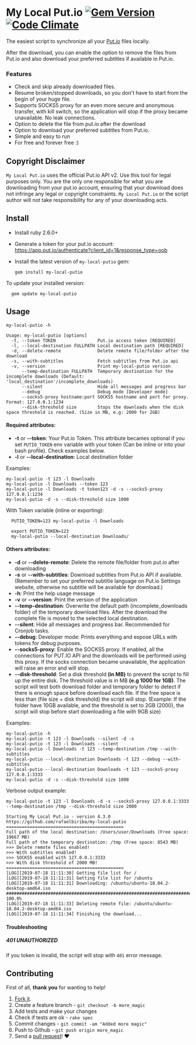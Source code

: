 My Local Put.io [![Gem Version](https://badge.fury.io/rb/my-local-putio.svg)](http://badge.fury.io/rb/my-local-putio) [![Code Climate](https://codeclimate.com/github/rafaelbiriba/my-local-putio/badges/gpa.svg)](https://codeclimate.com/github/rafaelbiriba/my-local-putio)
===========

The easiest script to synchronize all your [Put.io](http://put.io) files locally.

After the download, you can enable the option to remove the files from Put.io and also download your preferred subtitles if available in Put.io.

### Features

- Check and skip already downloaded files.
- Resume broken/stopped downloads, so you don't have to start from the begin of your huge file.
- Supports SOCKS5 proxy for an even more secure and anonymous transfer, with kill switch, so the application will stop if the proxy became unavailable. No leak connections.
- Option to delete the file from put.io after the download
- Option to download your preferred subtitles from Put.io.
- Simple and easy to run
- For free and forever free :)

## Copyright Disclaimer

`My Local Put.io` uses the official Put.io API v2. Use this tool for legal purposes only. You are the only one responsible for what you are downloading from your put.io account, ensuring that your download does not infringe any legal or copyright constraints.
`My Local Put.io` or the script author will not take responsibility for any of your downloading acts.

## Install

* Install ruby 2.6.0+
* Generate a token for your put.io account: https://app.put.io/authenticate?client_id=1&response_type=oob
* Install the latest version of `my-local-putio` gem:

      gem install my-local-putio

To update your installed version:

      gem update my-local-putio

## Usage

    my-local-putio -h

    Usage: my-local-putio [options]
      -t, --token TOKEN                Put.io access token [REQUIRED]
      -l, --local-destination FULLPATH Local destination path [REQUIRED]
      -d, --delete-remote              Delete remote file/folder after the download
      -s, --with-subtitles             Fetch subtitles from Put.io api
      -v, --version                    Print my-local-putio version
          --temp-destination FULLPATH  Temporary destination for the incomplete downloads (Default: 'local_destination'/incomplete_downloads)
          --silent                     Hide all messages and progress bar
          --debug                      Debug mode [Developer mode]
          --socks5-proxy hostname:port SOCKS5 hostname and port for proxy. Format: 127.0.0.1:1234
          --disk-threshold size        Stops the downloads when the disk space threshold is reached. (Size in MB, e.g: 2000 for 2GB)

#### Required attributes:
* **-t** or **--token**: Your Put.io Token. This attribute becames optional if you set `PUTIO_TOKEN` env variable with your token (Can be inline or into your bash profile). Check examples below.
* **-l** or **--local-destination**: Local destination folder

Examples:

    my-local-putio -t 123 -l Downloads
    my-local-putio -l Downloads --token 123
    my-local-putio -l Downloads -t token123 -d -s --socks5-proxy 127.0.0.1:1234
    my-local-putio -d -s --disk-threshold size 1000

With Token variable (inline or exporting):

      PUTIO_TOKEN=123 my-local-putio -l Downloads

      export PUTIO_TOKEN=123
      my-local-putio --local-destination Downloads/

#### Others attributes:
* **-d** or **--delete-remote**: Delete the remote file/folder from put.io after downloading
* **-s** or **--with-subtitles**: Download subtitles from Put.io API if available. (Remember to set your preferred subtitle language on Put.io Settings website, otherwise no subtitle will be available for download.)
* **-h**: Print the help usage message
* **-v** or **--version**: Print the version of the application
* **--temp-destination**: Overwrite the default path (incomplete_downloads folder) of the temporary download files. After the download the complete file is moved to the selected local destination.
* **--silent**: Hide all messages and progress bar. Recommended for Cronjob tasks.
* **--debug**: Developer mode: Prints everything and expose URLs with tokens for debug purposes.
* **--socks5-proxy**: Enable the SOCKS5 proxy. If enabled, all the connections for PUT.IO API and the downloads will be performed using this proxy. If the socks connection became unavailable, the application will raise an error and will stop.
* **--disk-threshold**: Set a disk threshold **(in MB)** to prevent the script to fill up the entire disk. The threshold value is in MB **(e.g 1000 for 1GB)**. The script will test both download folder and temporary folder to detect if there is enough space before download each file. If the free space is less than (file size + disk threshold) the script will stop. (Example: If the folder have 10GB available, and the threshold is set to 2GB (2000), the script will stop before start downloading a file with 9GB size)

Examples:

    my-local-putio -h
    my-local-putio -t 123 -l Downloads --silent -d -s
    my-local-putio -t 123 -l Downloads --silent
    my-local-putio -l Downloads -t 123 --temp-destination /tmp --with-subtitles
    my-local-putio --local-destination Downloads -t 123 --debug --with-subtitles
    my-local-putio --local-destination Downloads -t 123 --socks5-proxy 127.0.0.1:3333
    my-local-putio -d -s --disk-threshold size 1000

Verbose output example:

    my-local-putio -t 123 -l Downloads -d -s --socks5-proxy 127.0.0.1:3333 --temp-destination /tmp --disk-threshold size 2000

    Starting My Local Put.io - version 4.3.0
    https://github.com/rafaelbiriba/my-local-putio
    =============================================
    Full path of the local destination: /Users/user/Downloads (Free space: 19667 MB)
    Full path of the temporary destination: /tmp (Free space: 8543 MB)
    >>> Delete remote files enabled!
    >>> With subtitles enabled!
    >>> SOCKS5 enabled with 127.0.0.1:3333
    >>> With disk threshold of 2000 MB!
    =============================================
    [LOG][2019-07-18 11:11:30] Getting file list for /
    [LOG][2019-07-18 11:11:31] Getting file list for /ubuntu
    [LOG][2019-07-18 11:11:31] Downloading: /ubuntu/ubuntu-18.04.2-desktop-amd64.iso
    ######################################################################## 100.0%
    [LOG][2019-07-18 11:11:33] Deleting remote file: /ubuntu/ubuntu-18.04.2-desktop-amd64.iso
    [LOG][2019-07-18 11:11:34] Finishing the download...

#### Troubleshooting

##### 401 UNAUTHORIZED
If you token is invalid, the script will stop with `401` error message.


## Contributing

First of all, **thank you** for wanting to help!

1. [Fork it](https://help.github.com/articles/fork-a-repo).
2. Create a feature branch - `git checkout -b more_magic`
3. Add tests and make your changes
4. Check if tests are ok - `rake spec`
5. Commit changes - `git commit -am "Added more magic"`
6. Push to Github - `git push origin more_magic`
7. Send a [pull request](https://help.github.com/articles/using-pull-requests)! :heart:
